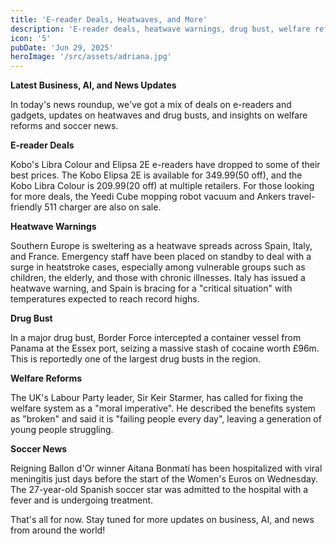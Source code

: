 ```yaml
---
title: 'E-reader Deals, Heatwaves, and More'
description: 'E-reader deals, heatwave warnings, drug bust, welfare reforms, and soccer news updates.'
icon: '5'
pubDate: 'Jun 29, 2025'
heroImage: '/src/assets/adriana.jpg'
---
```


**Latest Business, AI, and News Updates**

In today's news roundup, we've got a mix of deals on e-readers and gadgets, updates on heatwaves and drug busts, and insights on welfare reforms and soccer news.

**E-reader Deals**

Kobo's Libra Colour and Elipsa 2E e-readers have dropped to some of their best prices. The Kobo Elipsa 2E is available for $349.99 ($50 off), and the Kobo Libra Colour is $209.99 ($20 off) at multiple retailers. For those looking for more deals, the Yeedi Cube mopping robot vacuum and Ankers travel-friendly 511 charger are also on sale.

**Heatwave Warnings**

Southern Europe is sweltering as a heatwave spreads across Spain, Italy, and France. Emergency staff have been placed on standby to deal with a surge in heatstroke cases, especially among vulnerable groups such as children, the elderly, and those with chronic illnesses. Italy has issued a heatwave warning, and Spain is bracing for a "critical situation" with temperatures expected to reach record highs.

**Drug Bust**

In a major drug bust, Border Force intercepted a container vessel from Panama at the Essex port, seizing a massive stash of cocaine worth £96m. This is reportedly one of the largest drug busts in the region.

**Welfare Reforms**

The UK's Labour Party leader, Sir Keir Starmer, has called for fixing the welfare system as a "moral imperative". He described the benefits system as "broken" and said it is "failing people every day", leaving a generation of young people struggling.

**Soccer News**

Reigning Ballon d'Or winner Aitana Bonmatí has been hospitalized with viral meningitis just days before the start of the Women's Euros on Wednesday. The 27-year-old Spanish soccer star was admitted to the hospital with a fever and is undergoing treatment.

That's all for now. Stay tuned for more updates on business, AI, and news from around the world!
